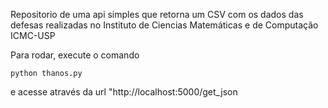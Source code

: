 Repositorio de uma api simples que retorna um CSV com os dados das defesas realizadas no Instituto de Ciencias Matemáticas e de Computação ICMC-USP

Para rodar, execute o comando
```
python thanos.py
```

e acesse através da url "http://localhost:5000/get_json